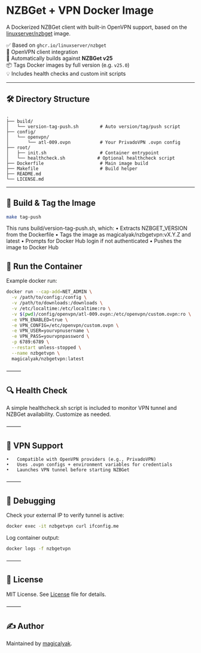 # NZBGet + VPN Docker Image

A Dockerized NZBGet client with built-in OpenVPN support, based on the [linuxserver/nzbget](https://hub.docker.com/r/linuxserver/nzbget) image.

✅ Based on `ghcr.io/linuxserver/nzbget`  
🔐 OpenVPN client integration  
🚀 Automatically builds against **NZBGet v25**  
📦 Tags Docker images by full version (e.g. `v25.0`)  
💡 Includes health checks and custom init scripts

---

## 🛠️ Directory Structure

```
.
├── build/
│   └── version-tag-push.sh        # Auto version/tag/push script
├── config/
│   └── openvpn/
│       └── atl-009.ovpn           # Your PrivadoVPN .ovpn config
├── root/
│   ├── init.sh                    # Container entrypoint
│   └── healthcheck.sh            # Optional healthcheck script
├── Dockerfile                     # Main image build
├── Makefile                       # Build helper
├── README.md
└── LICENSE.md
```

---

## 🧱 Build & Tag the Image

```bash
make tag-push
```

This runs build/version-tag-push.sh, which:
	•	Extracts NZBGET_VERSION from the Dockerfile
	•	Tags the image as magicalyak/nzbgetvpn:vX.Y.Z and latest
	•	Prompts for Docker Hub login if not authenticated
	•	Pushes the image to Docker Hub

## 🚀 Run the Container

Example docker run:

```bash
docker run --cap-add=NET_ADMIN \
  -v /path/to/config:/config \
  -v /path/to/downloads:/downloads \
  -v /etc/localtime:/etc/localtime:ro \
  -v $(pwd)/config/openvpn/atl-009.ovpn:/etc/openvpn/custom.ovpn:ro \
  -e VPN_ENABLED=true \
  -e VPN_CONFIG=/etc/openvpn/custom.ovpn \
  -e VPN_USER=yourvpnusername \
  -e VPN_PASS=yourvpnpassword \
  -p 6789:6789 \
  --restart unless-stopped \
  --name nzbgetvpn \
  magicalyak/nzbgetvpn:latest
```

⸻

## 🔍 Health Check

A simple healthcheck.sh script is included to monitor VPN tunnel and NZBGet availability. Customize as needed.

⸻

## 🔐 VPN Support
	•	Compatible with OpenVPN providers (e.g., PrivadoVPN)
	•	Uses .ovpn configs + environment variables for credentials
	•	Launches VPN tunnel before starting NZBGet

⸻

## 🧪 Debugging

Check your external IP to verify tunnel is active:

```bash
docker exec -it nzbgetvpn curl ifconfig.me
```

Log container output:

```bash
docker logs -f nzbgetvpn
```

⸻

## 📄 License

MIT License. See [License](./LICENSE) file for details.

⸻

## ✍️ Author

Maintained by [magicalyak](https://github.com/magicalyak).

